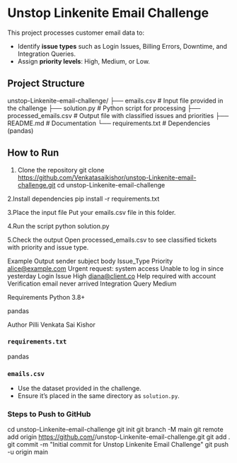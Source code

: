 # Unstop Linkenite Email Challenge

This project processes customer email data to:
- Identify **issue types** such as Login Issues, Billing Errors, Downtime, and Integration Queries.
- Assign **priority levels**: High, Medium, or Low.

## Project Structure
unstop-Linkenite-email-challenge/
├── emails.csv # Input file provided in the challenge
├── solution.py # Python script for processing
├── processed_emails.csv # Output file with classified issues and priorities
├── README.md # Documentation
└── requirements.txt # Dependencies (pandas)
## How to Run

1. Clone the repository
git clone https://github.com/Venkatasaikishor/unstop-Linkenite-email-challenge.git
cd unstop-Linkenite-email-challenge
   
2.Install dependencies
pip install -r requirements.txt

3.Place the input file
Put your emails.csv file in this folder.

4.Run the script
python solution.py

5.Check the output
Open processed_emails.csv to see classified tickets with priority and issue type.

Example Output
sender	subject	body	Issue_Type	Priority
alice@example.com	Urgent request: system access	Unable to log in since yesterday	Login Issue	High
diana@client.co	Help required with account	Verification email never arrived	Integration Query	Medium

Requirements
Python 3.8+

pandas

Author
Pilli Venkata Sai Kishor

### `requirements.txt`
pandas

### `emails.csv`
- Use the dataset provided in the challenge.
- Ensure it’s placed in the same directory as `solution.py`.


### Steps to Push to GitHub
cd unstop-Linkenite-email-challenge
git init
git branch -M main
git remote add origin https://github.com/<your-username>/unstop-Linkenite-email-challenge.git
git add .
git commit -m "Initial commit for Unstop Linkenite Email Challenge"
git push -u origin main
